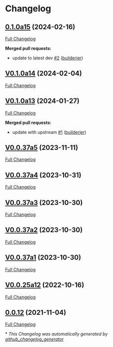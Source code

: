 # Changelog

## [0.1.0a15](https://github.com/builderjer/ovos_utils/tree/0.1.0a15) (2024-02-16)

[Full Changelog](https://github.com/builderjer/ovos_utils/compare/V0.1.0a14...0.1.0a15)

**Merged pull requests:**

- update to latest dev [\#2](https://github.com/builderjer/ovos_utils/pull/2) ([builderjer](https://github.com/builderjer))

## [V0.1.0a14](https://github.com/builderjer/ovos_utils/tree/V0.1.0a14) (2024-02-04)

[Full Changelog](https://github.com/builderjer/ovos_utils/compare/V0.1.0a13...V0.1.0a14)

## [V0.1.0a13](https://github.com/builderjer/ovos_utils/tree/V0.1.0a13) (2024-01-27)

[Full Changelog](https://github.com/builderjer/ovos_utils/compare/V0.0.37a5...V0.1.0a13)

**Merged pull requests:**

- update with upstream [\#1](https://github.com/builderjer/ovos_utils/pull/1) ([builderjer](https://github.com/builderjer))

## [V0.0.37a5](https://github.com/builderjer/ovos_utils/tree/V0.0.37a5) (2023-11-11)

[Full Changelog](https://github.com/builderjer/ovos_utils/compare/V0.0.37a4...V0.0.37a5)

## [V0.0.37a4](https://github.com/builderjer/ovos_utils/tree/V0.0.37a4) (2023-10-31)

[Full Changelog](https://github.com/builderjer/ovos_utils/compare/V0.0.37a3...V0.0.37a4)

## [V0.0.37a3](https://github.com/builderjer/ovos_utils/tree/V0.0.37a3) (2023-10-30)

[Full Changelog](https://github.com/builderjer/ovos_utils/compare/V0.0.37a2...V0.0.37a3)

## [V0.0.37a2](https://github.com/builderjer/ovos_utils/tree/V0.0.37a2) (2023-10-30)

[Full Changelog](https://github.com/builderjer/ovos_utils/compare/V0.0.37a1...V0.0.37a2)

## [V0.0.37a1](https://github.com/builderjer/ovos_utils/tree/V0.0.37a1) (2023-10-30)

[Full Changelog](https://github.com/builderjer/ovos_utils/compare/V0.0.25a12...V0.0.37a1)

## [V0.0.25a12](https://github.com/builderjer/ovos_utils/tree/V0.0.25a12) (2022-10-16)

[Full Changelog](https://github.com/builderjer/ovos_utils/compare/0.0.12...V0.0.25a12)

## [0.0.12](https://github.com/builderjer/ovos_utils/tree/0.0.12) (2021-11-04)

[Full Changelog](https://github.com/builderjer/ovos_utils/compare/25fe462e3c19a58f32dc1fd940bf7c96fc18e6de...0.0.12)



\* *This Changelog was automatically generated by [github_changelog_generator](https://github.com/github-changelog-generator/github-changelog-generator)*
